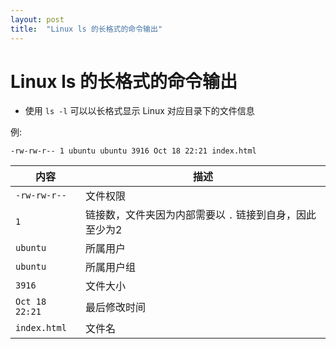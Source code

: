 ```yaml
---
layout: post
title:  "Linux ls 的长格式的命令输出"
---
```


# Linux ls 的长格式的命令输出

- 使用 `ls -l` 可以以长格式显示 Linux 对应目录下的文件信息

例:

`-rw-rw-r-- 1 ubuntu ubuntu 3916 Oct 18 22:21 index.html`

| 内容 | 描述 |
| --- | --- |
| `-rw-rw-r--` | 文件权限 |
| `1` | 链接数，文件夹因为内部需要以 `.` 链接到自身，因此至少为2 |
| `ubuntu` | 所属用户 |
| `ubuntu` | 所属用户组 |
| `3916` | 文件大小 |
| `Oct 18 22:21` | 最后修改时间 |
| `index.html` | 文件名 |
